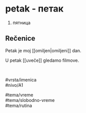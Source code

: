 # petak - петак

1. пятница

## Rečenice

Petak je moj [[omiljen|omiljeni]] dan.

U petak [[uveče]] gledamo filmove.

<br>

#vrsta/imenica  
#nivo/A1  

#tema/vreme  
#tema/slobodno-vreme  
#tema/rutina
